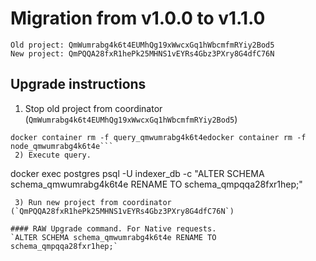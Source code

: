 # Migration from v1.0.0 to v1.1.0
```
Old project: QmWumrabg4k6t4EUMhQg19xWwcxGq1hWbcmfmRYiy2Bod5
New project: QmPQQA28fxR1hePk25MHNS1vEYRs4Gbz3PXry8G4dfC76N
```


## Upgrade instructions
 1) Stop old project from coordinator (`QmWumrabg4k6t4EUMhQg19xWwcxGq1hWbcmfmRYiy2Bod5`)
```
docker container rm -f query_qmwumrabg4k6t4edocker container rm -f node_qmwumrabg4k6t4e```
 2) Execute query.

```
docker exec postgres psql -U indexer_db -c "ALTER SCHEMA schema_qmwumrabg4k6t4e RENAME TO schema_qmpqqa28fxr1hep;"
```
 3) Run new project from coordinator (`QmPQQA28fxR1hePk25MHNS1vEYRs4Gbz3PXry8G4dfC76N`)

#### RAW Upgrade command. For Native requests.
`ALTER SCHEMA schema_qmwumrabg4k6t4e RENAME TO schema_qmpqqa28fxr1hep;`
